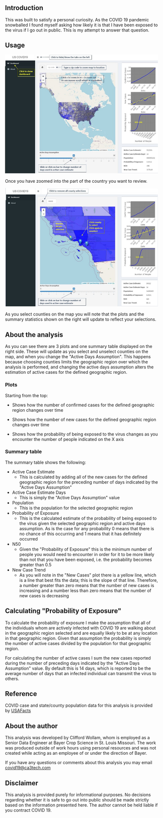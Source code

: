 ## Introduction

This was built to satisfy a personal curiosity. As the COVID 19
pandemic snowballed I found myself asking how likely it is that
I have been exposed to the virus if I go out in public.
This is my attempt to answer that question.

## Usage

![](dashboard.jpg)

Once you have zoomed into the part of the country you want to review.

![](dashboard_zoom.jpg)

As you select counties on the map you will note that the plots and
the summary statistics shown on the right will update to reflect
your selections.

## About the analysis

As you can see there are 3 plots and one summary table displayed
on the right side. These will update as you select and unselect
counties on the map, and when you change the "Active Days Assumption".
This happens because choosing counties limits the geographic region
over which the analysis is performed, and changing the active days
assumption alters the estimation of active cases for the defined
geographic region.

### Plots

Starting from the top:

- Shows how the number of confirmed cases for the defined
  geographic region changes over time

- Shows how the number of new cases for the defined
  geographic region changes over time
- Shows how the probability of being exposed to the virus
  changes as you encounter the number of people indicated
  on the X axis
  
### Summary table

The summary table shows the following:

- Active Case Estimate
    - This is calculated by adding all of the new cases for the
      defined geographic region for the preceding number of days
      indicated by the "Active Days Assumption"
- Active Case Estimate Days
    - This is simply the "Active Days Assumption" value
- Population
    - This is the population for the selected geographic region
- Probability of Exposure
    - This is the calculated estimate of the probability of
      being exposed to the virus given the selected geographic
      region and active days assumption. As is the case for any
      probability 0 means that there is no chance of this
      occurring and 1 means that it has definitely occurred
- N50
    - Given the "Probability of Exposure" this is the minimum
      number of people you would need to encounter in order
      for it to be more likely than not that you have been
      exposed, i.e. the probability becomes greater than 0.5
- New Case Trend
    - As you will note in the "New Cases" plot there is a
      yellow line, which is a line that best fits the data;
      this is the slope of that line. Therefore, a number
      greater than zero means that the number of new cases
      is increasing and a number less than zero means that
      the number of new cases is decreasing

## Calculating "Probability of Exposure"

To calculate the probability of exposure I make the assumption
that all of the individuals whom are actively infected with
COVID 19 are walking about in the geographic region selected
and are equally likely to be at any location in that geographic
region. Given that assumption the probability is simply the
number of active cases divided by the population for that
geographic region.

For calculating the number of active cases I sum the new
cases reported during the number of preceding days indicated
by the "Active Days Assumption" value. By default this is 14
days, which is reported to be the average number of days that
an infected individual can transmit the virus to others.

## Reference

COVID case and state/county population data for this analysis is provided by
[USAFacts](https://usafacts.org/visualizations/coronavirus-covid-19-spread-map/)

## About the author

This analysis was developed by Clifford Wollam, whom
is employed as a Senior Data Engineer at Bayer Crop Science
in St. Louis Missouri. The work was produced outside of work
hours using personal resources and was not created while
acting as an employee of or under the direction of Bayer.

If you have any questions or comments about this analysis
you may email <covid19@ca3tech.com>

## Disclaimer

This analysis is provided purely for informational purposes.
No decisions regarding whether it is safe to go out into
public should be made strictly based on the information
presented here. The author cannot be held liable if you
contract COVID 19.
